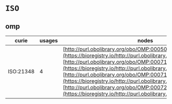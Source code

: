 # `ISO`
## omp
| curie     |   usages | nodes                                                                                                                                                                                                                                                                                                                                                                                                                                                              |
|-----------|----------|--------------------------------------------------------------------------------------------------------------------------------------------------------------------------------------------------------------------------------------------------------------------------------------------------------------------------------------------------------------------------------------------------------------------------------------------------------------------|
| ISO:21348 |        4 | [http://purl.obolibrary.org/obo/OMP:0005084](https://bioregistry.io/http://purl.obolibrary.org/obo/OMP:0005084), [http://purl.obolibrary.org/obo/OMP:0007198](https://bioregistry.io/http://purl.obolibrary.org/obo/OMP:0007198), [http://purl.obolibrary.org/obo/OMP:0007199](https://bioregistry.io/http://purl.obolibrary.org/obo/OMP:0007199), [http://purl.obolibrary.org/obo/OMP:0007200](https://bioregistry.io/http://purl.obolibrary.org/obo/OMP:0007200) |
